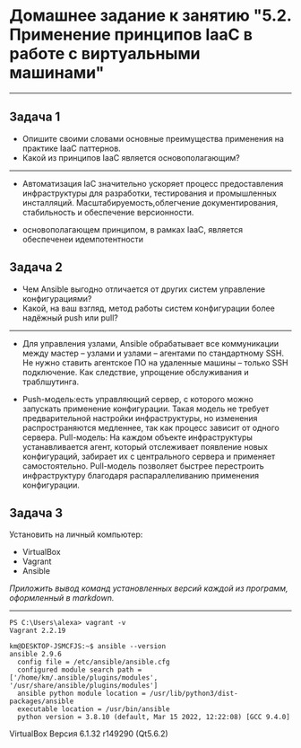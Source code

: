 # Домашнее задание к занятию "5.2. Применение принципов IaaC в работе с виртуальными машинами"

---

## Задача 1

- Опишите своими словами основные преимущества применения на практике IaaC паттернов.
- Какой из принципов IaaC является основополагающим?

---
- Автоматизация IaC значительно ускоряет процесс предоставления инфраструктуры для разработки, тестирования и промышленных инсталляций.
Масштабируемость,облегчение документирования, стабильность и обеспечение версионности.

- основополагающем принципом, в рамках IaaC, является обеспеченеи идемпотентности

## Задача 2

- Чем Ansible выгодно отличается от других систем управление конфигурациями?
- Какой, на ваш взгляд, метод работы систем конфигурации более надёжный push или pull?

---
- Для управления узлами, Ansible обрабатывает все коммуникации между мастер – узлами и узлами – агентами по стандартному SSH.
Не нужно ставить агентское ПО на удаленные машины – только SSH подключение. Как следствие, упрощение обслуживания и траблшутинга.

- Push-модель:есть управляющий сервер, с которого можно запускать применение конфигурации. Такая модель не требует предварительной настройки инфраструктуры, но изменения распространяются медленнее, так как процесс зависит от одного сервера.
Pull-модель: На каждом объекте инфраструктуры устанавливается агент, который отслеживает появление новых конфигураций, забирает их с центрального сервера и применяет самостоятельно. Pull-модель позволяет быстрее перестроить инфраструктуру благодаря распараллеливанию применения конфигурации.

## Задача 3

Установить на личный компьютер:

- VirtualBox
- Vagrant
- Ansible

*Приложить вывод команд установленных версий каждой из программ, оформленный в markdown.*

---

```
PS C:\Users\alexa> vagrant -v
Vagrant 2.2.19
```

```
km@DESKTOP-JSMCFJS:~$ ansible --version
ansible 2.9.6
  config file = /etc/ansible/ansible.cfg
  configured module search path = ['/home/km/.ansible/plugins/modules', '/usr/share/ansible/plugins/modules']
  ansible python module location = /usr/lib/python3/dist-packages/ansible
  executable location = /usr/bin/ansible
  python version = 3.8.10 (default, Mar 15 2022, 12:22:08) [GCC 9.4.0]
```

VirtualBox
Версия 6.1.32 r149290 (Qt5.6.2)
